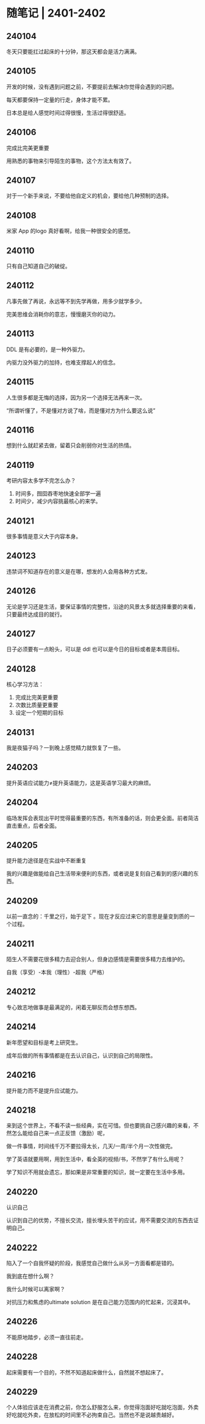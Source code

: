 # 随笔记 | 2401-2402

## 240104

冬天只要能扛过起床的十分钟，那这天都会是活力满满。

## 240105

开发的时候，没有遇到问题之前，不要提前去解决你觉得会遇到的问题。

每天都要保持一定量的行走，身体才能不累。

日本总是给人感觉时间过得很慢，生活过得很舒适。

## 240106

完成比完美更重要

用熟悉的事物来引导陌生的事物，这个方法太有效了。

## 240107

对于一个新手来说，不要给他自定义的机会，要给他几种预制的选择。

## 240108
米家 App 的logo 真好看啊，给我一种很安全的感觉。

## 240110

只有自己知道自己的破绽。

## 240112

凡事先做了再说，永远等不到先学再做，用多少就学多少。

完美思维会消耗你的意志，慢慢磨灭你的动力。

## 240113

DDL 是有必要的，是一种外驱力。

内驱力没外驱力的加持，也难支撑起人的信念。

## 240115

人生很多都是无悔的选择，因为另一个选择无法再来一次。

“所谓听懂了，不是懂对方说了啥，而是懂对方为什么要这么说”

## 240116

想到什么就赶紧去做，留着只会削弱你对生活的热情。

## 240119

考研内容太多学不完怎么办？

1. 时间多，囫囵吞枣地快速全部学一遍
2. 时间少，减少内容挑最核心的来学。

## 240121

很多事情是意义大于内容本身。

## 240123

违禁词不知道存在的意义是在哪，想发的人会用各种方式发。

## 240126

无论是学习还是生活，要保证事情的完整性，沿途的风景太多就选择重要的来看，只要最终达成目的就行。

## 240127

日子必须要有一点盼头，可以是 ddl 也可以是今日的目标或者是本周目标。

## 240128

核心学习方法：

1. 完成比完美更重要
2. 次数比质量更重要
3. 设定一个短期的目标

## 240131

我是夜猫子吗？一到晚上感觉精力就恢复了一些。

## 240203

提升英语应试能力≠提升英语能力，这是英语学习最大的麻烦。

## 240204

临场发挥会表现出平时觉得最重要的东西，有所准备的话，则会更全面。前者简洁直击重点，后者全面。

## 240205

提升能力途径是在实战中不断重复

我的兴趣是做能给自己生活带来便利的东西，或者说是复刻自己看到的感兴趣的东西。

## 240209

以前一直念的：千里之行，始于足下 。现在才反应过来它的意思是量变到质的一个过程。

## 240211

陌生人不需要花很多精力去迎合别人，但身边感情是需要很多精力去维护的。

自我（享受）-本我（理性）-超我（严格）

## 240212

专心致志地做事是最满足的，闲着无聊反而会想东想西。

## 240214

新年愿望和目标是考上研究生。

成年后做的所有事情都是在去认识自己，认识到自己的局限性。

## 240216

提升能力而不是提升应试能力。

## 240218

来到这个世界上，不看不读一些经典，实在可惜。但也要挑自己感兴趣的来看，不然怎么能给自己来一点正反馈（激励）呢，

做一件事情，时间线千万不要拉得太长，几天/一周/半个月一次性做完。

学了英语就要用啊，用到生活中，看全英的视频/书，不然学了有什么用呢？

学了知识不用就会遗忘，那如果是非常重要的知识，就一定要在生活中多用。

## 240220

认识自己

认识到自己的优势，不擅长交流，擅长埋头苦干的应试，用不需要交流的东西去证明自己。

## 240222

陷入了一个自我怀疑的阶段，我感觉自己做什么从另一方面看都是错的。

我到底在想什么啊？

我什么时候可以离家啊？

对抗压力和焦虑的ultimate solution 是在自己能力范围内的忙起来，沉浸其中。

## 240226

不能原地踏步，必须一直往前走。

## 240228

起床需要有一个目的，不然不知道起床做什么，自然就不想起床了。

## 240229

个人体验应该走在消费之前，你怎么舒服怎么来，你觉得泡面好吃就吃泡面，外卖好吃就吃外卖，在放松的时间里不必拘束自己。当然也不是说越贵越好。